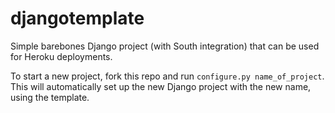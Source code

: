 djangotemplate
==============

Simple barebones Django project (with South integration) that can be used for 
Heroku deployments.

To start a new project, fork this repo and run `configure.py name_of_project`. 
This will automatically set up the new Django project with the new name, using the template.
